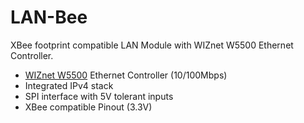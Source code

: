 # LAN-Bee
XBee footprint compatible LAN Module with WIZnet W5500 Ethernet Controller.

* [WIZnet W5500](http://www.wiznet.io/product-item/w5500/) Ethernet Controller (10/100Mbps)
* Integrated IPv4 stack
* SPI interface with 5V tolerant inputs
* XBee compatible Pinout (3.3V)
